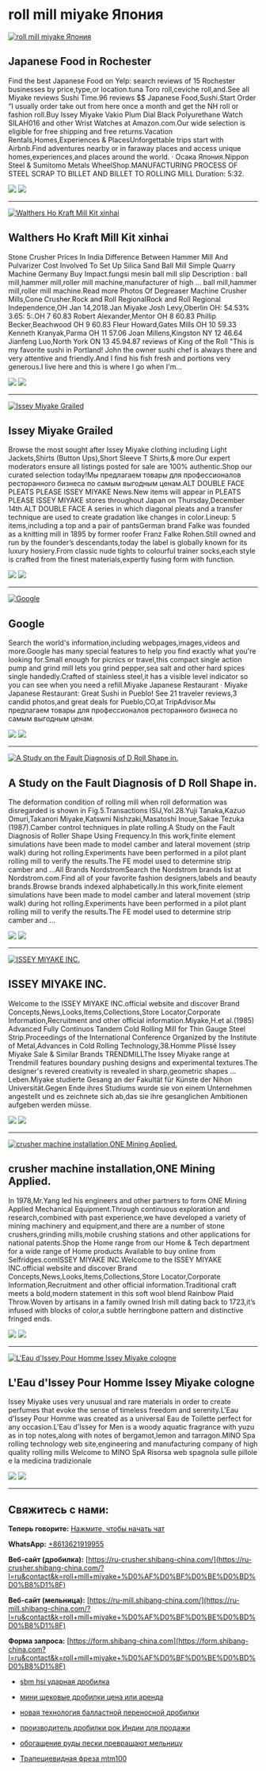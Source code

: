 # roll mill miyake Япония

<a href="https://swt.shibang-china.com/?l=ru&img&k=roll+mill+miyake+%D0%AF%D0%BF%D0%BE%D0%BD%D0%B8%D1%8F" target="_blank">![roll mill miyake Япония](http://static.shibang-china.com/all-800x300/1415.jpg)</a>

## Japanese Food in Rochester
Find the best Japanese Food on Yelp: search reviews of 15 Rochester businesses by price,type,or location.tuna Toro roll,ceviche roll,and.See all Miyake reviews Sushi Time.96 reviews $$ Japanese Food,Sushi.Start Order “I usually order take out from here once a month and get the NH roll or fashion roll.Buy Issey Miyake Vakio Plum Dial Black Polyurethane Watch SILAH016 and other Wrist Watches at Amazon.com.Our wide selection is eligible for free shipping and free returns.Vacation Rentals,Homes,Experiences &amp; PlacesUnforgettable trips start with Airbnb.Find adventures nearby or in faraway places and access unique homes,experiences,and places around the world.&nbsp;&#0183;&#32;Осака Япония.Nippon Steel &amp; Sumitomo Metals WheelShop.MANUFACTURING PROCESS OF STEEL SCRAP TO BILLET AND BILLET TO ROLLING MILL Duration: 5:32.


<a href="https://whatsapp.shibangsoft.com/WhatsApp.php" target="_blank" title="WhatsApp">![](http://static.shibang-china.com/icon/whatsapp.png)</a> <a href="https://swt.shibang-china.com/?l=ru&icon&k=roll+mill+miyake+%D0%AF%D0%BF%D0%BE%D0%BD%D0%B8%D1%8F" target="_blank">![](http://static.shibang-china.com/icon/chat-ru.png)</a>

---

<a href="https://swt.shibang-china.com/?l=ru&img&k=roll+mill+miyake+%D0%AF%D0%BF%D0%BE%D0%BD%D0%B8%D1%8F" target="_blank">![Walthers Ho Kraft Mill Kit xinhai](http://static.shibang-china.com/all-800x300/1437.jpg)</a>

## Walthers Ho Kraft Mill Kit xinhai
Stone Crusher Prices In India Difference Between Hammer Mill And Pulvarizer Cost Involved To Set Up Silica Sand Ball Mill Simple Quarry Machine Germany Buy Impact.fungsi mesin ball mill slip Description : ball mill,hammer mill,roller mill machine,manufacturer of high … ball mill,hammer mill,roller mill machine.Read more Photos Of Degreaser Machine Crusher Mills,Cone Crusher.Rock and Roll RegionalRock and Roll Regional Independence,OH Jan 14,2018.Jan Miyake Josh Levy,Oberlin OH: 54.53% 3.65: 5:.OH 7 60.83 Robert Alexander,Mentor OH 8 60.83 Phillip Becker,Beachwood OH 9 60.83 Fleur Howard,Gates Mills OH 10 59.33 Kenneth Kranyak,Parma OH 11 57.06 Joan Millens,Kingston NY 12 46.64 Jianfeng Luo,North York ON 13 45.94.87 reviews of King of the Roll &quot;This is my favorite sushi in Portland! John the owner sushi chef is always there and very attentive and friendly.And I find his fish fresh and portions very generous.I live here and this is where I go when I'm…


<a href="https://whatsapp.shibangsoft.com/WhatsApp.php" target="_blank" title="WhatsApp">![](http://static.shibang-china.com/icon/whatsapp.png)</a> <a href="https://swt.shibang-china.com/?l=ru&icon&k=roll+mill+miyake+%D0%AF%D0%BF%D0%BE%D0%BD%D0%B8%D1%8F" target="_blank">![](http://static.shibang-china.com/icon/chat-ru.png)</a>

---

<a href="https://swt.shibang-china.com/?l=ru&img&k=roll+mill+miyake+%D0%AF%D0%BF%D0%BE%D0%BD%D0%B8%D1%8F" target="_blank">![Issey Miyake Grailed](http://static.shibang-china.com/all-800x300/83.jpg)</a>

## Issey Miyake Grailed
Browse the most sought after Issey Miyake clothing including Light Jackets,Shirts (Button Ups),Short Sleeve T Shirts,&amp; more.Our expert moderators ensure all listings posted for sale are 100% authentic.Shop our curated selection today!Мы предлагаем товары для профессионалов ресторанного бизнеса по самым выгодным ценам.ALT DOUBLE FACE PLEATS PLEASE ISSEY MIYAKE News.New items will appear in PLEATS PLEASE ISSEY MIYAKE stores throughout Japan on Thursday,December 14th.ALT DOUBLE FACE A series in which diagonal pleats and a transfer technique are used to create gradation like changes in color.Lineup: 5 items,including a top and a pair of pantsGerman brand Falke was founded as a knitting mill in 1895 by former roofer Franz Falke Rohen.Still owned and run by the founder’s descendants,today the label is globally known for its luxury hosiery.From classic nude tights to colourful trainer socks,each style is crafted from the finest materials,expertly fusing form with function.


<a href="https://whatsapp.shibangsoft.com/WhatsApp.php" target="_blank" title="WhatsApp">![](http://static.shibang-china.com/icon/whatsapp.png)</a> <a href="https://swt.shibang-china.com/?l=ru&icon&k=roll+mill+miyake+%D0%AF%D0%BF%D0%BE%D0%BD%D0%B8%D1%8F" target="_blank">![](http://static.shibang-china.com/icon/chat-ru.png)</a>

---

<a href="https://swt.shibang-china.com/?l=ru&img&k=roll+mill+miyake+%D0%AF%D0%BF%D0%BE%D0%BD%D0%B8%D1%8F" target="_blank">![Google](http://static.shibang-china.com/all-800x300/968.jpg)</a>

## Google
Search the world's information,including webpages,images,videos and more.Google has many special features to help you find exactly what you're looking for.Small enough for picnics or travel,this compact single action pump and grind mill lets you grind pepper,sea salt and other hard spices single handedly.Crafted of stainless steel,it has a visible level indicator so you can see when you need a refill.Miyake Japanese Restaurant&nbsp;&#0183;&#32;Miyake Japanese Restaurant: Great Sushi in Pueblo! See 21 traveler reviews,3 candid photos,and great deals for Pueblo,CO,at TripAdvisor.Мы предлагаем товары для профессионалов ресторанного бизнеса по самым выгодным ценам.


<a href="https://whatsapp.shibangsoft.com/WhatsApp.php" target="_blank" title="WhatsApp">![](http://static.shibang-china.com/icon/whatsapp.png)</a> <a href="https://swt.shibang-china.com/?l=ru&icon&k=roll+mill+miyake+%D0%AF%D0%BF%D0%BE%D0%BD%D0%B8%D1%8F" target="_blank">![](http://static.shibang-china.com/icon/chat-ru.png)</a>

---

<a href="https://swt.shibang-china.com/?l=ru&img&k=roll+mill+miyake+%D0%AF%D0%BF%D0%BE%D0%BD%D0%B8%D1%8F" target="_blank">![A Study on the Fault Diagnosis of D Roll Shape in.](http://static.shibang-china.com/all-800x300/357.jpg)</a>

## A Study on the Fault Diagnosis of D Roll Shape in.
The deformation condition of rolling mill when roll deformation was disregarded is shown in Fig.5.Transactions ISIJ,Yol.28.Yuji Tanaka,Kazuo Omuri,Takanori Miyake,Katswni Nishzaki,Masatoshi Inoue,Sakae Tezuka (1987).Camber control techniques in plate rolling.A Study on the Fault Diagnosis of Roller Shape Using Frequency.In this work,finite element simulations have been made to model camber and lateral movement (strip walk) during hot rolling.Experiments have been performed in a pilot plant rolling mill to verify the results.The FE model used to determine strip camber and …All Brands NordstromSearch the Nordstrom brands list at Nordstrom.com.Find all of your favorite fashion designers,labels and beauty brands.Browse brands indexed alphabetically.In this work,finite element simulations have been made to model camber and lateral movement (strip walk) during hot rolling.Experiments have been performed in a pilot plant rolling mill to verify the results.The FE model used to determine strip camber and …


<a href="https://whatsapp.shibangsoft.com/WhatsApp.php" target="_blank" title="WhatsApp">![](http://static.shibang-china.com/icon/whatsapp.png)</a> <a href="https://swt.shibang-china.com/?l=ru&icon&k=roll+mill+miyake+%D0%AF%D0%BF%D0%BE%D0%BD%D0%B8%D1%8F" target="_blank">![](http://static.shibang-china.com/icon/chat-ru.png)</a>

---

<a href="https://swt.shibang-china.com/?l=ru&img&k=roll+mill+miyake+%D0%AF%D0%BF%D0%BE%D0%BD%D0%B8%D1%8F" target="_blank">![ISSEY MIYAKE INC.](http://static.shibang-china.com/all-800x300/906.jpg)</a>

## ISSEY MIYAKE INC.
Welcome to the ISSEY MIYAKE INC.official website and discover Brand Concepts,News,Looks,Items,Collections,Store Locator,Corporate Information,Recruitment and other official information.Miyake,H.et al.(1985) Advanced Fully Continuos Tandem Cold Rolling Mill for Thin Gauge Steel Strip.Proceedings of the International Conference Organized by the Institute of Metal,Advances in Cold Rolling Technology,38.Homme Pliss&#233; Issey Miyake Sale &amp; Similar Brands TRENDMILLThe Issey Miyake range at Trendmill features boundary pushing designs and experimental textures.The designer's revered creativity is revealed in sharp,geometric shapes …Leben.Miyake studierte Gesang an der Fakult&#228;t f&#252;r K&#252;nste der Nihon Universit&#228;t.Gegen Ende ihres Studiums wurde sie von einem Unternehmen angestellt und es zeichnete sich ab,das sie ihre gesanglichen Ambitionen aufgeben werden m&#252;sse.


<a href="https://whatsapp.shibangsoft.com/WhatsApp.php" target="_blank" title="WhatsApp">![](http://static.shibang-china.com/icon/whatsapp.png)</a> <a href="https://swt.shibang-china.com/?l=ru&icon&k=roll+mill+miyake+%D0%AF%D0%BF%D0%BE%D0%BD%D0%B8%D1%8F" target="_blank">![](http://static.shibang-china.com/icon/chat-ru.png)</a>

---

<a href="https://swt.shibang-china.com/?l=ru&img&k=roll+mill+miyake+%D0%AF%D0%BF%D0%BE%D0%BD%D0%B8%D1%8F" target="_blank">![crusher machine installation,ONE Mining Applied.](http://static.shibang-china.com/all-800x300/48.jpg)</a>

## crusher machine installation,ONE Mining Applied.
In 1978,Mr.Yang led his engineers and other partners to form ONE Mining Applied Mechanical Equipment.Through continuous exploration and research,combined with past experience,we have developed a variety of mining machinery and equipment,and there are a number of stone crushers,grinding mills,mobile crushing stations and other applications for national patents.Shop the Home range from our Home &amp; Tech department for a wide range of Home products Available to buy online from Selfridges.comISSEY MIYAKE INC.Welcome to the ISSEY MIYAKE INC.official website and discover Brand Concepts,News,Looks,Items,Collections,Store Locator,Corporate Information,Recruitment and other official information.Traditional craft meets a bold,modern statement in this soft wool blend Rainbow Plaid Throw.Woven by artisans in a family owned Irish mill dating back to 1723,it’s infused with blocks of color,a subtle herringbone pattern and distinctive fringed ends.


<a href="https://whatsapp.shibangsoft.com/WhatsApp.php" target="_blank" title="WhatsApp">![](http://static.shibang-china.com/icon/whatsapp.png)</a> <a href="https://swt.shibang-china.com/?l=ru&icon&k=roll+mill+miyake+%D0%AF%D0%BF%D0%BE%D0%BD%D0%B8%D1%8F" target="_blank">![](http://static.shibang-china.com/icon/chat-ru.png)</a>

---

<a href="https://swt.shibang-china.com/?l=ru&img&k=roll+mill+miyake+%D0%AF%D0%BF%D0%BE%D0%BD%D0%B8%D1%8F" target="_blank">![L'Eau d'Issey Pour Homme Issey Miyake cologne](http://static.shibang-china.com/all-800x300/1379.jpg)</a>

## L'Eau d'Issey Pour Homme Issey Miyake cologne
Issey Miyake uses very unusual and rare materials in order to create perfumes that evoke the sense of timeless freedom and serenity.L'Eau d'Issey Pour Homme was created as a universal Eau de Toilette perfect for any occasion.L'Eau d'Issey for Men is a woody aquatic fragrance with yuzu as in top notes,along with notes of bergamot,lemon and tarragon.MINO Spa rolling technology web site,engineering and manufacturing company of high quality rolling mills Welcome to MINO SpA Risorsa web spagnola sulle pillole e la medicina tradizionale

<a href="https://whatsapp.shibangsoft.com/WhatsApp.php" target="_blank" title="WhatsApp">![](http://static.shibang-china.com/icon/whatsapp.png)</a> <a href="https://swt.shibang-china.com/?l=ru&icon&k=roll+mill+miyake+%D0%AF%D0%BF%D0%BE%D0%BD%D0%B8%D1%8F" target="_blank">![](http://static.shibang-china.com/icon/chat-ru.png)</a>

---
## Свяжитесь с нами:

**Теперь говорите:** [Нажмите, чтобы начать чат](https://swt.shibang-china.com?l=ru&contact&k=roll+mill+miyake+%D0%AF%D0%BF%D0%BE%D0%BD%D0%B8%D1%8F)

**WhatsApp:**  [+8613621919955](https://whatsapp.shibangsoft.com/WhatsApp.php)

**Веб-сайт (дробилка):** [https://ru-crusher.shibang-china.com/](https://ru-crusher.shibang-china.com/?l=ru&contact&k=roll+mill+miyake+%D0%AF%D0%BF%D0%BE%D0%BD%D0%B8%D1%8F)

**Веб-сайт (мельница):** [https://ru-mill.shibang-china.com/](https://ru-mill.shibang-china.com/?l=ru&contact&k=roll+mill+miyake+%D0%AF%D0%BF%D0%BE%D0%BD%D0%B8%D1%8F)

**Форма запроса:** [https://form.shibang-china.com](https://form.shibang-china.com?l=ru&contact&k=roll+mill+miyake+%D0%AF%D0%BF%D0%BE%D0%BD%D0%B8%D1%8F)

* [sbm hsi ударная дробилка](../125/sbm%20hsi%20%D1%83%D0%B4%D0%B0%D1%80%D0%BD%D0%B0%D1%8F%20%D0%B4%D1%80%D0%BE%D0%B1%D0%B8%D0%BB%D0%BA%D0%B0.md)

* [мини щековые дробилки цена или аренда](../122/%D0%BC%D0%B8%D0%BD%D0%B8%20%D1%89%D0%B5%D0%BA%D0%BE%D0%B2%D1%8B%D0%B5%20%D0%B4%D1%80%D0%BE%D0%B1%D0%B8%D0%BB%D0%BA%D0%B8%20%D1%86%D0%B5%D0%BD%D0%B0%20%D0%B8%D0%BB%D0%B8%20%D0%B0%D1%80%D0%B5%D0%BD%D0%B4%D0%B0.md)

* [новая технология балластной переносной дробилки](../124/%D0%BD%D0%BE%D0%B2%D0%B0%D1%8F%20%D1%82%D0%B5%D1%85%D0%BD%D0%BE%D0%BB%D0%BE%D0%B3%D0%B8%D1%8F%20%D0%B1%D0%B0%D0%BB%D0%BB%D0%B0%D1%81%D1%82%D0%BD%D0%BE%D0%B9%20%D0%BF%D0%B5%D1%80%D0%B5%D0%BD%D0%BE%D1%81%D0%BD%D0%BE%D0%B9%20%D0%B4%D1%80%D0%BE%D0%B1%D0%B8%D0%BB%D0%BA%D0%B8.md)

* [производитель дробилки рок Индии для продажи](../123/%D0%BF%D1%80%D0%BE%D0%B8%D0%B7%D0%B2%D0%BE%D0%B4%D0%B8%D1%82%D0%B5%D0%BB%D1%8C%20%D0%B4%D1%80%D0%BE%D0%B1%D0%B8%D0%BB%D0%BA%D0%B8%20%D1%80%D0%BE%D0%BA%20%D0%98%D0%BD%D0%B4%D0%B8%D0%B8%20%D0%B4%D0%BB%D1%8F%20%D0%BF%D1%80%D0%BE%D0%B4%D0%B0%D0%B6%D0%B8.md)

* [обогащение руды пески превращают мельницу](../121/%D0%BE%D0%B1%D0%BE%D0%B3%D0%B0%D1%89%D0%B5%D0%BD%D0%B8%D0%B5%20%D1%80%D1%83%D0%B4%D1%8B%20%D0%BF%D0%B5%D1%81%D0%BA%D0%B8%20%D0%BF%D1%80%D0%B5%D0%B2%D1%80%D0%B0%D1%89%D0%B0%D1%8E%D1%82%20%D0%BC%D0%B5%D0%BB%D1%8C%D0%BD%D0%B8%D1%86%D1%83.md)

* [Трапециевидная фреза mtm100](../125/%D0%A2%D1%80%D0%B0%D0%BF%D0%B5%D1%86%D0%B8%D0%B5%D0%B2%D0%B8%D0%B4%D0%BD%D0%B0%D1%8F%20%D1%84%D1%80%D0%B5%D0%B7%D0%B0%20mtm100.md)